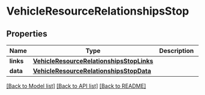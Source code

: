 # VehicleResourceRelationshipsStop

## Properties
Name | Type | Description | Notes
------------ | ------------- | ------------- | -------------
**links** | [**VehicleResourceRelationshipsStopLinks**](VehicleResourceRelationshipsStopLinks.md) |  | [optional] 
**data** | [**VehicleResourceRelationshipsStopData**](VehicleResourceRelationshipsStopData.md) |  | [optional] 

[[Back to Model list]](../README.md#documentation-for-models) [[Back to API list]](../README.md#documentation-for-api-endpoints) [[Back to README]](../README.md)


